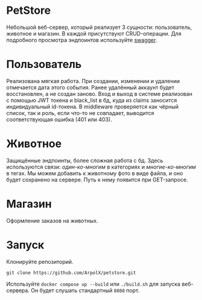 # PetStore
Небольшой веб-сервер, который реализует 3 сущности: пользователь, животное и магазин. В каждой присутствуют CRUD-операции. Для подробного просмотра эндпоинтов используйте [swagger](http://localhost:8080/swagger/index.html#/).
# Пользователь 
Реализована мягкая работа. При создании, изменении и удалении отмечается дата этого события. Ранее удалённый аккаунт будет восстановлен, а не создан заново. Вход и выход в системе реализован с помощью JWT токена и black_list в бд, куда из claims заносится индивидуальный id-токена. В middleware проверяется как чёрный список, так и роль, если что-то не совпадает, выводится соответствующая ошибка (401 или 403).
# Животное 
Защищённые эндпоинты, более сложная работа с бд. Здесь используются связи: _один-ко-многим_ в категориях и _многие-ко-многим_ в тегах. Мы можем добавить к животному фото в виде файла, и оно будет сохранено на сервере. Путь к нему появится при GET-запросе.
# Магазин
Оформление заказов на животных.
# Запуск
Клонируйте репозиторий.
```
git clone https://github.com/ArpolX/petstore.git
```
Используйте `docker compose up --build` или `./build.sh` для запуска веб-сервера. Он будет слушать стандартный `8080` порт.
